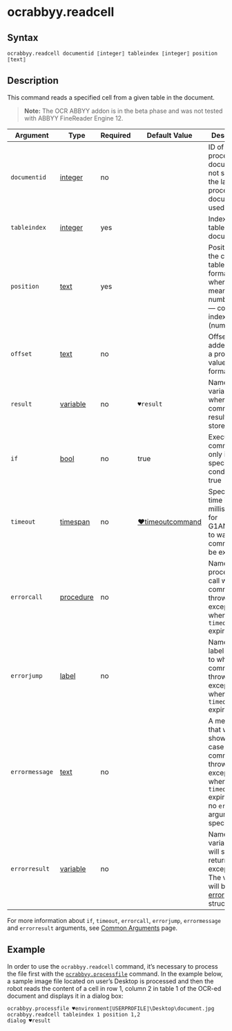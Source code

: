 # ocrabbyy.readcell

## Syntax

```G1ANT
ocrabbyy.readcell documentid ⟦integer⟧ tableindex ⟦integer⟧ position ⟦text⟧ 
```

## Description

This command reads a specified cell from a given table in the document.

> **Note:** The OCR ABBYY addon is in the beta phase and was not tested with ABBYY FineReader Engine 12.

| Argument | Type | Required | Default Value | Description |
| -------- | ---- | -------- | ------------- | ----------- |
|`documentid`| [integer](../../G1ANT.Language/Structures/IntegerStructure.md) | no | | ID of a processed document. If not specified, the last processed document is used |
|`tableindex`| [integer](../../G1ANT.Language/Structures/IntegerStructure.md) | yes |  | Index of a table in a document |
|`position`| [text](../../G1ANT.Language/Structures/TextStructure.md) | yes | | Position of the cell in the table in `X,Y` format, where `X` means row number and `Y` — column index (number) |
|`offset`| [text](../../G1ANT.Language/Structures/TextStructure.md) | no | | Offset to be added to get a proper value in `X,Y` format |
| `result`       | [variable](../../G1ANT.Language/Structures/VariableStructure.md) | no       | `♥result`                                                   | Name of a variable where the command's result will be stored |
| `if`           | [bool](../../G1ANT.Language/Structures/BooleanStructure.md) | no       | true                                                        | Executes the command only if a specified condition is true   |
| `timeout`      | [timespan](../../G1ANT.Language/Structures/TimeSpanStructure.md) | no       | [♥timeoutcommand](../../G1ANT.Addon.Core/Variables/TimeoutCommandVariable.md) | Specifies time in milliseconds for G1ANT.Robot to wait for the command to be executed |
| `errorcall`    | [procedure](../../G1ANT.Language/Structures/ProcedureStructure.md) | no       |                                                             | Name of a procedure to call when the command throws an exception or when a given `timeout` expires |
| `errorjump`    | [label](../../G1ANT.Language/Structures/LabelStructure.md) | no       |                                                             | Name of the label to jump to when the command throws an exception or when a given `timeout` expires |
| `errormessage` | [text](../../G1ANT.Language/Structures/TextStructure.md) | no       |                                                             | A message that will be shown in case the command throws an exception or when a given `timeout` expires, and no `errorjump` argument is specified |
| `errorresult`  | [variable](../../G1ANT.Language/Structures/VariableStructure.md) | no       |                                                             | Name of a variable that will store the returned exception. The variable will be of [error](../../G1ANT.Language/Structures/ErrorStructure.md) structure  |

For more information about `if`, `timeout`, `errorcall`, `errorjump`, `errormessage` and `errorresult` arguments, see [Common Arguments](../../../appendices/common-arguments.md) page.

## Example

In order to use the `ocrabbyy.readcell` command, it’s necessary to process the file first with the [`ocrabbyy.processfile`](OcrAbbyyProcessFileCommand.md) command. In the example below, a sample image file located on user’s Desktop is processed and then the robot reads the content of a cell in row 1, column 2 in table 1 of the OCR-ed document and displays it in a dialog box:

```G1ANT
ocrabbyy.processfile ♥environment⟦USERPROFILE⟧\Desktop\document.jpg
ocrabbyy.readcell tableindex 1 position 1,2
dialog ♥result
```

